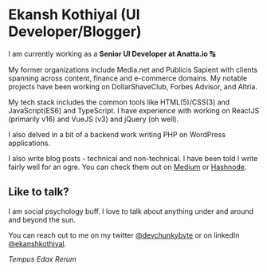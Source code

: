 # Ekansh Kothiyal (UI Developer/Blogger)

I am currently working as a **Senior UI Developer at Anatta.io** 🔠

My former organizations include Media.net and Publicis Sapient with clients spanning across content, finance and e-commerce domains. My notable projects have been working on DollarShaveClub, Forbes Advisor, and Altria.

My tech stack includes the common tools like HTML(5)/CSS(3) and JavaScript(ES6) and TypeScript.
I have experience with working on ReactJS (primarily v16) and VueJS (v3) and jQuery (oh well).

I also delved in a bit of a backend work writing PHP on WordPress applications.

I also write blog posts - technical and non-technical. I have been told I write fairly well for an ogre. You can check them out on [Medium](https://chunkybyte.medium.com/) or [Hashnode](https://blog.chunkybyte.xyz/).

## Like to talk?

I am social psychology buff. I love to talk about anything under and around and beyond the sun.

You can reach out to me on my twitter [@devchunkybyte](https://twitter.com/devchunkybyte) or on linkedIn [@ekanshkothiyal](https://www.linkedin.com/in/ekanshkothiyal/). 

*Tempus Edax Rerum*
